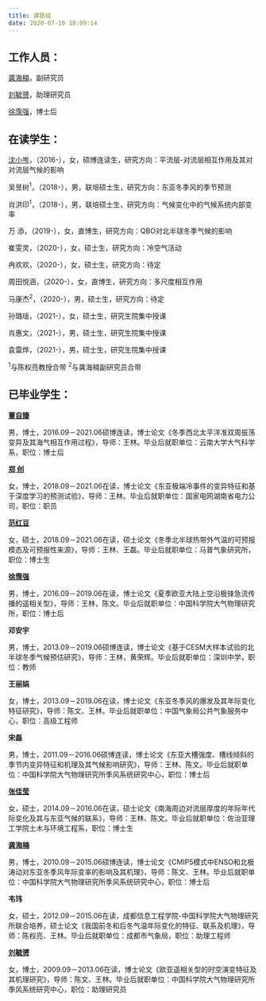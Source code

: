 ```yaml
---
title: 课题组
date: 2020-07-10 18:09:14
---
```


## **工作人员：**

[龚海楠](https://www.researchgate.net/profile/Hainan_Gong)，副研究员

[刘毓赟](https://www.researchgate.net/profile/Yuyun_Liu)，助理研究员

[徐霈强](https://px212.github.io/px212/)，博士后


## **在读学生：**

[沈小岑](https://www.researchgate.net/profile/Xiaocen_Shen)，（2016-），女，硕博连读生，研究方向：平流层-对流层相互作用及其对对流层气候的影响

吴昱树<sup>1</sup>，（2018-），男，联培硕士生，研究方向：东亚冬季风的季节预测

肖洪印<sup>1</sup>，（2018-），男，联培硕士生，研究方向：气候变化中的气候系统内部变率

万  添，（2019-），女，直博生，研究方向：QBO对北半球冬季气候的影响

崔雯灵，（2020-），女，硕士生，研究方向：冷空气活动

冉欢欢，（2020-），女，硕士生，研究方向：待定

周田悦涵，（2020-），女，直博生，研究方向：多尺度相互作用

马康杰<sup>2</sup>，（2020-），男，硕士生，研究方向：待定

孙璐瑶，（2021-），女，硕士生，研究生院集中授课

肖惠文，（2021-），男，硕士生，研究生院集中授课

袁雷烨，（2021-），男，硕士生，研究生院集中授课

<sup>1</sup>与陈权亮教授合带
<sup>2</sup>与龚海楠副研究员合带

## **已毕业学生：**

**[董自臻](https://www.researchgate.net/profile/Dong_Zizhen)**

男，博士，2016.09－2021.06硕博连读，博士论文《冬季西北太平洋准双周振荡变异及其海气相互作用过程》，导师：王林。毕业后就职单位：云南大学大气科学系，职位：博士后

**[郑  创](https://www.researchgate.net/profile/Chuang_Zheng2)**

女，博士，2018.09－2021.06在读，博士论文《东亚极端冷事件的变异特征和基于深度学习的预测试验》，导师：王林。毕业后就职单位：国家电网湖南省电力公司，职位：职员

**[范红豆](https://www.researchgate.net/profile/Hongdou_Fan)**

女，硕士，2018.09－2021.06在读，硕士论文《冬季北半球热带外气温的可预报模态及可预报性来源》，导师：王林、王磊。毕业后就职单位：马普气象研究所，职位：博士生

**[徐霈强](https://px212.github.io/px212/)**

男，博士，2016.09－2019.06在读，博士论文《夏季欧亚大陆上空沿极锋急流传播的遥相关型》，导师：王林，陈文。毕业后就职单位：中国科学院大气物理研究所，职位：博士后

**邓安宇**

男，博士，2013.09－2019.06硕博连读，博士论文《基于CESM大样本试验的北半球冬季气候预估研究》，导师：王林，黄荣辉。毕业后就职单位：深圳中学，职位：教师

**王丽娟**

女，博士，2013.09－2019.06在读，博士论文《东亚冬季风的爆发及其年际变化特征研究》，导师：陈文、王林。毕业后就职单位：中国气象局公共气象服务中心，职位：高级工程师

**宋磊**

男，博士，2011.09－2016.06硕博连读，博士论文《东亚大槽强度、槽线倾斜的季节内变异特征和机理及其气候影响研究》，导师：王林、陈文。毕业后就职单位：中国科学院大气物理研究所季风系统研究中心，职位：博士后

**[张佳莹](https://www.researchgate.net/profile/Jiaying-Zhang-2)**

女，硕士，2014.09－2016.06在读，硕士论文《南海周边对流层厚度的年际年代际变化及其与东亚气候的联系》，导师：王林、陈文。毕业后就职单位：佐治亚理工学院土木与环境工程系，职位：博士生

**[龚海楠](https://www.researchgate.net/profile/Hainan_Gong)**

男，博士，2010.09－2015.06硕博连读，博士论文《CMIP5模式中ENSO和北极涛动对东亚冬季风年际变率的影响及其机理》，导师：陈文、王林。毕业后就职单位：中国科学院大气物理研究所季风系统研究中心，职位：博士后

**韦玮**

女，硕士，2012.09－2015.06在读，成都信息工程学院-中国科学院大气物理研究所联合培养，硕士论文《我国前冬和后冬气温年际变化的特征、联系及机理》，导师：陈权亮、王林。毕业后就职单位：成都市气象局，职位：助理工程师

**[刘毓赟](https://www.researchgate.net/profile/Yuyun_Liu)**

女，博士，2009.09－2013.06在读，博士论文《欧亚遥相关型的时空演变特征及其机理研究》，导师：陈文、王林。毕业后就职单位：中国科学院大气物理研究所季风系统研究中心，职位：助理研究员
